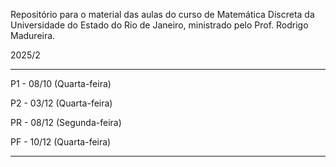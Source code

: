 Repositório para o material das aulas do curso de Matemática Discreta da Universidade do Estado do Rio de Janeiro, ministrado pelo Prof. Rodrigo Madureira.

2025/2

----------------------------------------------------------------------------------------------------------------------------------------------------------


P1 - 08/10 (Quarta-feira)

P2 - 03/12 (Quarta-feira)

PR - 08/12 (Segunda-feira)

PF - 10/12 (Quarta-feira)


----------------------------------------------------------------------------------------------------------------------------------------------------------
